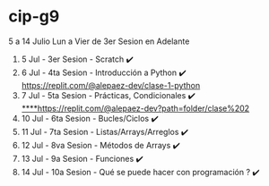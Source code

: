 # cip-g9
5 a 14 Julio Lun a Vier de 3er Sesion en Adelante

1. 5 Jul - 3er Sesion - Scratch ✔️
2. 6 Jul - 4ta Sesion - Introducción a Python ✔️ https://replit.com/@alepaez-dev/clase-1-python
3. 7 Jul - 5ta Sesion - Prácticas, Condicionales ✔️  [****](https://replit.com/@alepaez-dev?path=folder/clase%202)https://replit.com/@alepaez-dev?path=folder/clase%202
4. 10 Jul - 6ta Sesion - Bucles/Ciclos ✔️
5. 11 Jul - 7ta Sesion - Listas/Arrays/Arreglos ✔️
6. 12 Jul - 8va Sesion - Métodos de Arrays ✔️
7. 13 Jul - 9a Sesion - Funciones ✔️
8. 14 Jul - 10a Sesion - Qué se puede hacer con programación ? ✔️
